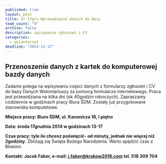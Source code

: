 ```yaml
---
published: true
layout: post
title: Śr 17gru Wprowadzanie danych do Bazy
team_count: "4"
archive: false
description: spisywanie zgłoszeń i CV
categories: 
  - wolontariat
deadline: "2014-12-17"
---
```


## Przenoszenie danych z kartek do komputerowej bazdy danych

Zadanie polega na wpisywaniu części danych z formularzy zgłoszeń i CV do bazy Danych Wolontariuszy za pomocą formularza internetowego. 
Praca jest przewidziana na kilka dni (ok 40godzin roboczych). 
Zapraszamy codziennie w godzinach pracy Biura ŚDM.
Zostały już przygotowane stanowiska komputetowe.


**Miejsce pracy: Biuro ŚDM, ul. Kanonicza 18, I piętro**

**Data: środa 17grudnia 2014 w godzinach 13-17**

**Czas pracy: tyle ile chcesz poświęcić- od minuty, jednak nie więcej niż 2godziny.** Zbliżają się Święta Bożego Narodzenia. Warto spędzić czas z Bliskimi.

**Kontakt: Jacek Faber, e-mail: j.faber@krakow2016.com   tel. 518 309 704**